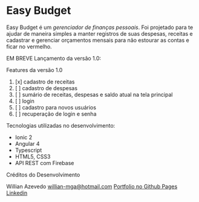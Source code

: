 # Easy Budget

Easy Budget é um _gerenciador de finanças pessoais_.
Foi projetado para te ajudar de maneira simples a manter registros de suas
despesas, receitas e cadastrar e gerenciar orçamentos mensais
para não estourar as contas e ficar no vermelho.

EM BREVE Lançamento da versão 1.0:

Features da versão 1.0

1. [x] cadastro de receitas
2. [ ] cadastro de despesas
3. [ ] sumário de receitas, despesas e saldo atual na tela principal
4. [ ] login 
5. [ ] cadastro para novos usuários
6. [ ] recuperação de login e senha

Tecnologias utilizadas no desenvolvimento:

- Ionic 2
- Angular 4
- Typescript
- HTML5, CSS3
- API REST com Firebase

Créditos do Desenvolvimento

Willian Azevedo
<willian-mga@hotmail.com>
[Portfolio no Github Pages](https://willianmga.github.io/)
[Linkedin](www.linkedin.com/in/willian-azevedo)
